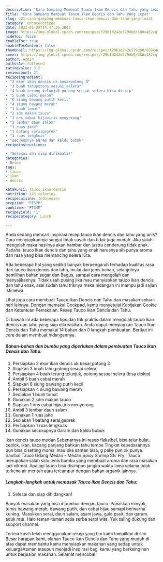 ```yaml
---
description: "Cara Gampang Membuat Tauco Ikan Dencis dan Tahu yang Lezat"
title: "Cara Gampang Membuat Tauco Ikan Dencis dan Tahu yang Lezat"
slug: 321-cara-gampang-membuat-tauco-ikan-dencis-dan-tahu-yang-lezat
category: Uncategorized
date: 2023-01-29T14:47:36.284Z
image: https://img-global.cpcdn.com/recipes/f29b1d242e579db0/680x482cq70/tauco-ikan-dencis-dan-tahu-foto-resep-utama.jpg
hideToc: false
enableToc: true
enableTocContent: false
thumbnail: https://img-global.cpcdn.com/recipes/f29b1d242e579db0/680x482cq70/tauco-ikan-dencis-dan-tahu-foto-resep-utama.jpg
cover: https://img-global.cpcdn.com/recipes/f29b1d242e579db0/680x482cq70/tauco-ikan-dencis-dan-tahu-foto-resep-utama.jpg
author: Admin
authorAv: notfound
ratingvalue: 3.2
reviewcount: 21
recipeingredient:
- "2 ekor ikan dencis uk besarpotong 3"
- "3 buah tahupotong sesuai selera"
- "4 buah terung telunjuk potong sesuai selera bisa diskip"
- "5 buah cabai merah"
- "6 siung bawang putih kecil"
- "4 siung bawang merah"
- "1 buah tomat"
- "2 sdm makan tauco"
- "1 ons cabai hijauiris menyerong"
- "3 lembar daun salam"
- "1 ruas jahe"
- "1 batang seraigeprek"
- "1 ruas lengkuas"
- "secukupnya Garam dan kaldu bubuk"
recipeinstructions:

- "Selesai dan siap dinikmati!"
categories:
- Resep
tags:
- tauco
- ikan
- dencis

katakunci: tauco ikan dencis 
nutrition: 145 calories
recipecuisine: Indonesian
preptime: "PT37M"
cooktime: "PT34M"
recipeyield: "1"
recipecategory: Lunch

---
```





Anda sedang mencari inspirasi resep tauco ikan dencis dan tahu yang unik? Cara menyiapkannya sangat tidak susah dan tidak juga mudah. Jika salah mengolah maka hasilnya akan hambar dan justru cenderung tidak enak. Padahal tauco ikan dencis dan tahu yang enak harusnya sih punya aroma dan rasa yang bisa memancing selera Kita.





Ada beberapa hal yang sedikit banyak berpengaruh terhadap kualitas rasa dari tauco ikan dencis dan tahu, mulai dari jenis bahan, selanjutnya pemilihan bahan segar dan Bagus, sampai cara mengolah dan menyajikannya. Tidak usah pusing jika mau menyiapkan tauco ikan dencis dan tahu enak,      asal sudah tahu triknya maka hidangan ini mampu jadi sajian istimewa.














Lihat juga cara membuat Tauco Ikan Dencis dan Tahu dan masakan sehari-hari lainnya. Dengan memakai Cookpad, kamu menyetujui Kebijakan Cookie dan Ketentuan Pemakaian. Resep Tauco Ikan Dencis dan Tahu.






Di bawah ini ada beberapa tips dan trik praktis dalam mengolah tauco ikan dencis dan tahu yang siap dikreasikan. Anda dapat menyiapkan Tauco Ikan Dencis dan Tahu memakai 14 bahan dan 0 langkah pembuatan. Berikut ini cara dalam membuat hidangannya.

<!--inarticleads1-->

##### Bahan-bahan dan bumbu yang diperlukan dalam pembuatan Tauco Ikan Dencis dan Tahu:

1. Persiapkan 2 ekor ikan dencis uk besar,potong 3
1. Siapkan 3 buah tahu,potong sesuai selera
1. Persiapkan 4 buah terung telunjuk, potong sesuai selera (bisa diskip)
1. Ambil 5 buah cabai merah
1. Siapkan 6 siung bawang putih kecil
1. Persiapkan 4 siung bawang merah
1. Sediakan 1 buah tomat
1. Gunakan 2 sdm makan tauco
1. Siapkan 1 ons cabai hijau,iris menyerong
1. Ambil 3 lembar daun salam
1. Gunakan 1 ruas jahe
1. Sediakan 1 batang serai,geprek
1. Persiapkan 1 ruas lengkuas
1. Gunakan secukupnya Garam dan kaldu bubuk


Ikan dencis tauco medan Sebenarnya ini resep fleksibel, bisa telur bulat, ceplok, ikan, kacang panjang bahkan tahu tempe Tingkat kepedasannya pun bisa disetting moms, mau pke santan bisa, g pake pun ok punya. Sambal Tauco Udang Medan - Medan Spicy Shrimp Stir Fry.. Tauco merupakan salah satu jenis bumbu yang membuat aroma dan rasa masakan jadi nikmat. Apalagi tauco bisa disimpan jangka waktu lama selama tidak terkena air mentah atau tercampur dengan bahan organik lainnya. 

<!--inarticleads2-->

##### Langkah-langkah untuk memasak Tauco Ikan Dencis dan Tahu:


1. Selesai dan siap dihidangkan!

Banyak masakan yang bisa dibumbui dengan tauco. Panaskan minyak, tumis bawang merah, bawang putih, dan cabai hijau samapi berwarna kuning. Masukkan serai, daun salam, asam jawa, gula pasir, dan garam, aduk rata. Halo teman-teman setia serba serbi wita. Yuk saling dukung dan support channel. 

Terima kasih telah menggunakan resep yang tim kami tampilkan di sini. Besar harapan kami, olahan Tauco Ikan Dencis dan Tahu yang mudah di atas dapat membantu kamu menyiapkan makanan yang sedap untuk keluarga/teman ataupun menjadi inspirasi bagi kamu yang berkeinginan untuk berjualan makanan. Selamat mencoba!
